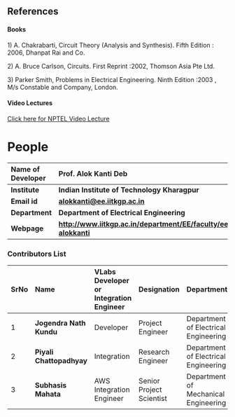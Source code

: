## References
#### Books
<p>1) A. Chakrabarti, Circuit Theory (Analysis and Synthesis). Fifth Edition : 2006, Dhanpat Rai and Co.</p>
<p>2) A. Bruce Carlson, Circuits. First Reprint :2002, Thomson Asia Pte Ltd.</p>
<p>3) Parker Smith, Problems in Electrical Engineering. Ninth Edition :2003 , M/s Constable and Company, London.</p>

#### Video Lectures
<p><a href="http://nptel.ac.in/courses/108106075/35" target="_blank">Click here for NPTEL Video Lecture</a></p>

# People

<b>Name of Developer | <b> **Prof. Alok Kanti Deb**
:--|:--|
<b> Institute | <b>  **Indian Institute of Technology Kharagpur**
<b> Email id|     <b>  **alokkanti@ee.iitkgp.ac.in**
<b> Department |  **Department of Electrical Engineering**
<b>Webpage| <b> http://www.iitkgp.ac.in/department/EE/faculty/ee-alokkanti

### Contributors List

SrNo | Name | VLabs Developer or Integration Engineer | Designation | Department| Institute
:--|:--|:--|:--|:--|:--|
1 | **Jogendra Nath Kundu** | Developer | Project Engineer | Department of Electrical Engineering | IIT Kharagpur |
2 | **Piyali Chattopadhyay** | Integration | Research Engineer | Department of Electrical Engineering | IIT Kharagpur |
3 | **Subhasis Mahata** |  AWS Integration Engineer  | Senior Project Scientist | Department of Mechanical Engineering | IIT Kharagpur |
